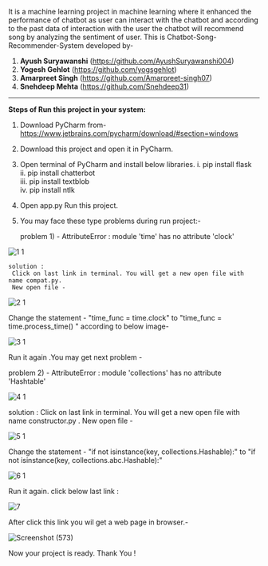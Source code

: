 It is a machine learning project in machine learning where it enhanced the performance of chatbot as user can interact with the chatbot and according to the past data of interaction with the user the chatbot will recommend song by analyzing the sentiment of user.
This is Chatbot-Song-Recommender-System developed by-
1. **Ayush Suryawanshi** (https://github.com/AyushSuryawanshi004)  
2. **Yogesh Gehlot** (https://github.com/yogsgehlot)
3. **Amarpreet Singh** (https://github.com/Amarpreet-singh07)  
4. **Snehdeep Mehta** (https://github.com/Snehdeep31)

-----------------------------------------------------------------

**Steps of Run this project in your system:**


1. Download PyCharm from- https://www.jetbrains.com/pycharm/download/#section=windows
2. Download this project and open it in PyCharm.
3. Open terminal of PyCharm and install below libraries.
    i. pip install flask  
    ii. pip install chatterbot  
    iii. pip install textblob  
    iv. pip install ntlk  
4. Open app.py Run this project.
5. You may face these type problems during run project:-

    problem 1) -  AttributeError : module 'time' has no attribute 'clock'
       
![1 1](https://user-images.githubusercontent.com/75558691/169472505-408019ae-2b3f-493e-b62f-bab1fa0b164a.png)

    solution : 
     Click on last link in terminal. You will get a new open file with name compat.py.
     New open file -
![2 1](https://user-images.githubusercontent.com/75558691/169469986-2be5d523-9b51-4d3d-94e5-fa5181b5ffc0.png)

 Change the statement - "time_func = time.clock" to "time_func = time.process_time() "
   according to below image-

![3 1](https://user-images.githubusercontent.com/75558691/169470691-fb60bb1a-6af7-43b0-bdc0-30d30e2e8eab.png)
 

Run it again .You may get next problem -

   problem 2) -  AttributeError : module 'collections' has no attribute 'Hashtable'
 

![4 1](https://user-images.githubusercontent.com/75558691/169471431-387e97a3-2813-4879-a6a7-08740c3c8d5c.png)

 solution : 
     Click on last link in terminal. You will get a new open file with name constructor.py .
     New open file -

![5 1](https://user-images.githubusercontent.com/75558691/169471593-5acf4052-3554-4f38-ba6b-7576a5a3f1af.png)

Change the statement -  "if not isinstance(key, collections.Hashable):" to "if not isinstance(key, collections.abc.Hashable):"

![6 1](https://user-images.githubusercontent.com/75558691/169472237-00e49eef-7ad9-4678-ae55-f8edefe83982.png)


Run it again.
click below last link :


![7](https://user-images.githubusercontent.com/75558691/169479964-9a39a8b1-7371-4050-ad07-097e65303f9d.png)


After click this link you wil get a web page in browser.-

![Screenshot (573)](https://user-images.githubusercontent.com/75558691/169480095-cf9e46a5-5275-4194-be23-31ccacf162c9.png)


Now your project is ready.
Thank You !
